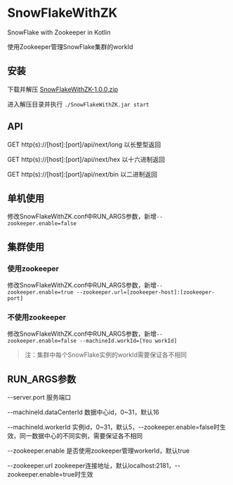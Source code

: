 # SnowFlakeWithZK

SnowFlake with Zookeeper in Kotlin

使用Zookeeper管理SnowFlake集群的workId

## 安装

下载并解压 [SnowFlakeWithZK-1.0.0.zip](https://github.com/manerfan/SnowFlakeWithZK/releases/download/v1.0.0/SnowFlakeWithZK-1.0.0.zip)

进入解压目录并执行
`./SnowFlakeWithZK.jar start`

## API

GET http(s)://[host]:[port]/api/next/long   以长整型返回

GET http(s)://[host]:[port]/api/next/hex    以十六进制返回

GET http(s)://[host]:[port]/api/next/bin    以二进制返回

## 单机使用

修改SnowFlakeWithZK.conf中RUN_ARGS参数，新增`--zookeeper.enable=false`

## 集群使用

### 使用zookeeper

修改SnowFlakeWithZK.conf中RUN_ARGS参数，新增`--zookeeper.enable=true --zookeeper.url=[zookeeper-host]:[zookeeper-port]`

### 不使用zookeeper

修改SnowFlakeWithZK.conf中RUN_ARGS参数，新增`--zookeeper.enable=false --machineId.workId=[You workId]`

> 注：集群中每个SnowFlake实例的workId需要保证各不相同

## RUN_ARGS参数

--server.port               服务端口

--machineId.dataCenterId    数据中心id，0~31，默认16

--machineId.workerId        实例id，0~31，默认5，--zookeeper.enable=false时生效，同一数据中心的不同实例，需要保证各不相同

--zookeeper.enable          是否使用zookeeper管理workerId，默认true

--zookeeper.url             zookeeper连接地址，默认localhost:2181，--zookeeper.enable=true时生效
